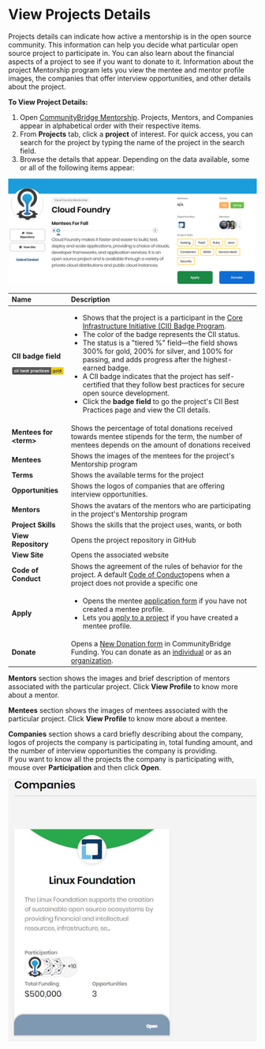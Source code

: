 # View Projects Details

Projects details can indicate how active a mentorship is in the open source community. This information can help you decide what particular open source project to participate in. You can also learn about the financial aspects of a project to see if you want to donate to it. Information about the project Mentorship program lets you view the mentee and mentor profile images, the companies that offer interview opportunities, and other details about the project. 

**To View Project Details:**

1. Open [CommunityBridge Mentorship](https://people.communitybridge.org/profile). Projects, Mentors, and Companies appear in alphabetical order with their respective items. 
2. From **Projects** tab, click a **project** of interest. For quick access, you can search for the project by typing the name of the project in the search field. 
3. Browse the details that appear. Depending on the data available, some or all of the following items appear:

![](../../../.gitbook/assets/7418695.png)

<table>
  <thead>
    <tr>
      <th style="text-align:left"><b>Name </b>
      </th>
      <th style="text-align:left">Description</th>
    </tr>
  </thead>
  <tbody>
    <tr>
      <td style="text-align:left">
        <p><b>CII badge field</b>
        </p>
        <p>
          <img src="../../../.gitbook/assets/7418694.png" alt/>
        </p>
      </td>
      <td style="text-align:left">
        <ul>
          <li>Shows that the project is a participant in the <a href="https://www.coreinfrastructure.org/programs/badge-program/">Core Infrastructure Initiative (CII) Badge Program</a>.</li>
          <li>The color of the badge represents the CII status.</li>
          <li>The status is a &quot;tiered %&quot; field&#x2014;the field shows 300%
            for gold, 200% for silver, and 100% for passing, and adds progress after
            the highest-earned badge.</li>
          <li>A CII badge indicates that the project has self-certified that they follow
            best practices for secure open source development.</li>
          <li>Click the <b>badge field</b> to go the project&apos;s CII Best Practices
            page and view the CII details.</li>
        </ul>
      </td>
    </tr>
    <tr>
      <td style="text-align:left"><b>Mentees for &lt;term&gt;</b>
      </td>
      <td style="text-align:left">Shows the percentage of total donations received towards mentee stipends
        for the term, the number of mentees depends on the amount of donations
        received</td>
    </tr>
    <tr>
      <td style="text-align:left"><b>Mentees</b>
      </td>
      <td style="text-align:left">Shows the images of the mentees for the project&apos;s Mentorship program</td>
    </tr>
    <tr>
      <td style="text-align:left"><b>Terms</b>
      </td>
      <td style="text-align:left">Shows the available terms for the project</td>
    </tr>
    <tr>
      <td style="text-align:left"><b>Opportunities</b>
      </td>
      <td style="text-align:left">Shows the logos of companies that are offering interview opportunities.</td>
    </tr>
    <tr>
      <td style="text-align:left"><b>Mentors</b>
      </td>
      <td style="text-align:left">Shows the avatars of the mentors who are participating in the project&apos;s
        Mentorship program</td>
    </tr>
    <tr>
      <td style="text-align:left"><b>Project Skills</b>
      </td>
      <td style="text-align:left">Shows the skills that the project uses, wants, or both</td>
    </tr>
    <tr>
      <td style="text-align:left"><b>View Repository</b>
      </td>
      <td style="text-align:left">Opens the project repository in GitHub</td>
    </tr>
    <tr>
      <td style="text-align:left"><b>View Site</b>
      </td>
      <td style="text-align:left">Opens the associated website</td>
    </tr>
    <tr>
      <td style="text-align:left"><b>Code of Conduct</b>
      </td>
      <td style="text-align:left">Shows the agreement of the rules of behavior for the project. A default
        <a
        href="https://www.contributor-covenant.org/version/1/4/code-of-conduct">Code of Conduct</a>opens when a project does not provide a specific one</td>
    </tr>
    <tr>
      <td style="text-align:left"><b>Apply</b>
      </td>
      <td style="text-align:left">
        <ul>
          <li>Opens the mentee <a href="../mentees/become-a-mentee/create-a-mentee-profile.md#CreateaMenteeProfile-MenteeProfile">application form</a> if
            you have not created a mentee profile.</li>
          <li>Lets you <a href="../mentees/become-a-mentee/apply-to-a-project.md">apply to a project</a> if
            you have created a mentee profile.</li>
        </ul>
      </td>
    </tr>
    <tr>
      <td style="text-align:left"><b>Donate</b>
      </td>
      <td style="text-align:left">Opens a <a href="../../funding/donate-sponsor/donate-to-a-project-as-an-individual.md#result-new-donation-form-appears">New Donation form</a> in
        CommunityBridge Funding. You can donate as an <a href="../../funding/donate-sponsor/donate-to-a-project-as-an-individual.md">individual</a> or
        as an <a href="../../funding/donate-sponsor/donate-as-a-project-sponsor/">organization</a>.</td>
    </tr>
  </tbody>
</table>

**Mentors** section shows the images and brief description of mentors associated with the particular project. Click **View Profile** to know more about a mentor.

**Mentees** section shows the images of mentees associated with the particular project. Click **View Profile** to know more about a mentee.

**Companies** section shows a card briefly describing about the company, logos of projects the company is participating in, total funding amount, and the number of interview opportunities the company is providing.  
If you want to know all the projects the company is participating with, mouse over **Participation** and then click **Open**.

![](../../../.gitbook/assets/7418693.jpg)

